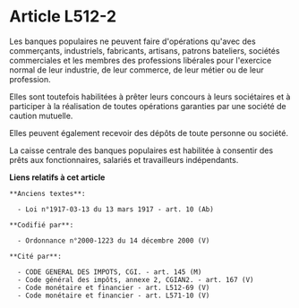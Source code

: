 # Article L512-2

Les banques populaires ne peuvent faire d'opérations qu'avec des commerçants, industriels, fabricants, artisans, patrons
bateliers, sociétés commerciales et les membres des professions libérales pour l'exercice normal de leur industrie, de leur
commerce, de leur métier ou de leur profession.

Elles sont toutefois habilitées à prêter leurs concours à leurs sociétaires et à participer à la réalisation de toutes
opérations garanties par une société de caution mutuelle.

Elles peuvent également recevoir des dépôts de toute personne ou société.

La caisse centrale des banques populaires est habilitée à consentir des prêts aux fonctionnaires, salariés et travailleurs
indépendants.

**Liens relatifs à cet article**

	**Anciens textes**:

	  - Loi n°1917-03-13 du 13 mars 1917 - art. 10 (Ab)

	**Codifié par**:

	  - Ordonnance n°2000-1223 du 14 décembre 2000 (V)

	**Cité par**:

	  - CODE GENERAL DES IMPOTS, CGI. - art. 145 (M)
	  - Code général des impôts, annexe 2, CGIAN2. - art. 167 (V)
	  - Code monétaire et financier - art. L512-69 (V)
	  - Code monétaire et financier - art. L571-10 (V)

